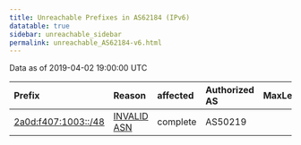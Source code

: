 ```yaml
---
title: Unreachable Prefixes in AS62184 (IPv6)
datatable: true
sidebar: unreachable_sidebar
permalink: unreachable_AS62184-v6.html
---
```


Data as of 2019-04-02 19:00:00 UTC


<div class="datatable-begin"></div>

| Prefix                                                           | Reason                                                                                                     | affected   | Authorized AS   |   MaxLength | Anchor                                         |   unreachable /48s |
|:-----------------------------------------------------------------|:-----------------------------------------------------------------------------------------------------------|:-----------|:----------------|------------:|:-----------------------------------------------|-------------------:|
| [2a0d:f407:1003::/48](https://stat.ripe.net/2a0d:f407:1003::/48) | [INVALID ASN](https://rpki-validator.ripe.net/announcement-preview?asn=AS62184&prefix=2a0d:f407:1003::/48) | complete   | AS50219         |          48 | [RIPE](unreachable_RIPE_NCC_RPKI_Root-v6.html) |                  1 |

<div class="datatable-end"></div>